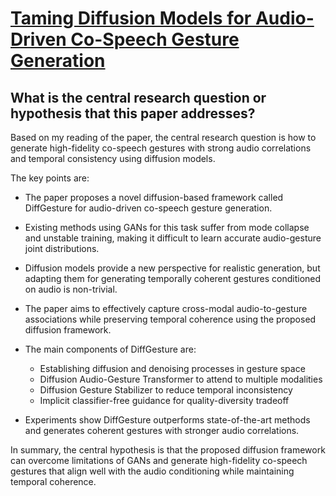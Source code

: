 # [Taming Diffusion Models for Audio-Driven Co-Speech Gesture Generation](https://arxiv.org/abs/2303.09119)

## What is the central research question or hypothesis that this paper addresses?

 Based on my reading of the paper, the central research question is how to generate high-fidelity co-speech gestures with strong audio correlations and temporal consistency using diffusion models. 

The key points are:

- The paper proposes a novel diffusion-based framework called DiffGesture for audio-driven co-speech gesture generation. 

- Existing methods using GANs for this task suffer from mode collapse and unstable training, making it difficult to learn accurate audio-gesture joint distributions. 

- Diffusion models provide a new perspective for realistic generation, but adapting them for generating temporally coherent gestures conditioned on audio is non-trivial.

- The paper aims to effectively capture cross-modal audio-to-gesture associations while preserving temporal coherence using the proposed diffusion framework.

- The main components of DiffGesture are:
  - Establishing diffusion and denoising processes in gesture space
  - Diffusion Audio-Gesture Transformer to attend to multiple modalities
  - Diffusion Gesture Stabilizer to reduce temporal inconsistency
  - Implicit classifier-free guidance for quality-diversity tradeoff

- Experiments show DiffGesture outperforms state-of-the-art methods and generates coherent gestures with stronger audio correlations.

In summary, the central hypothesis is that the proposed diffusion framework can overcome limitations of GANs and generate high-fidelity co-speech gestures that align well with the audio conditioning while maintaining temporal coherence.
